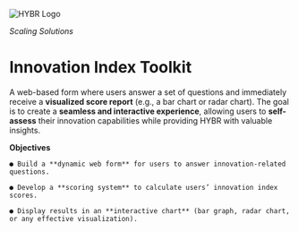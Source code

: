 ![HYBR Logo](https://hybrgroup.net/wp-content/uploads/2023/09/hybr-300x94.png)

*Scaling Solutions*

# Innovation Index Toolkit
A web-based form where users answer a set of questions and immediately receive a
**visualized score report** (e.g., a bar chart or radar chart).
The goal is to create a **seamless and interactive experience**, allowing users to **self-assess** their
innovation capabilities while providing HYBR with valuable insights.

**Objectives**

    ● Build a **dynamic web form** for users to answer innovation-related questions.

    ● Develop a **scoring system** to calculate users’ innovation index scores.

    ● Display results in an **interactive chart** (bar graph, radar chart, or any effective visualization).
